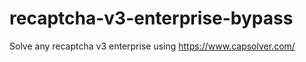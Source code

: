 # recaptcha-v3-enterprise-bypass
Solve any recaptcha v3 enterprise using https://www.capsolver.com/



                                                                                                                                       